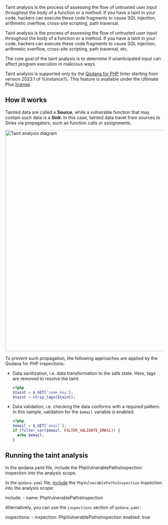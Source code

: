 [//]: # (title: Taint analysis)

<link-summary>Taint analysis is the process of assessing the flow of untrusted user input throughout the body of a 
function or a method. If you have a taint in your code, hackers can execute these code fragments to cause SQL injection, 
arithmetic overflow, cross-site scripting, path traversal.</link-summary>

Taint analysis is the process of assessing the flow of untrusted user input throughout the body of a function or a method.
If you have a taint in your code, hackers can execute these code fragments to cause SQL injection, arithmetic overflow, 
cross-site scripting, path traversal, etc.

The core goal of the taint analysis is to determine if unanticipated input can affect program execution in malicious ways.

Taint analysis is supported only by the [Qodana for PHP](qodana-php.md) linter starting from version 2023.1 of %instance%.
This feature is available under the Ultimate Plus [license](pricing.md).

## How it works

Tainted data are called a **Source**, while a vulnerable function that may contain such data is a **Sink**.
In this case, tainted data travel from sources to Sinks via propagators, such as function calls or assignments.

<img src="taint-analysis.png" dark-src="taint-analysis_dark.png" width="706" alt="Taint analysis diagram" border-effect="line"/>

To prevent such propagation, the following approaches are applied by the Qodana for PHP inspections:

* Data sanitization, i.e. data transformation to the safe state. Here, tags are removed to resolve the taint:
    ```PHP
    <?php
    $taint = $_GET['some_key'];
    $taint = strip_tags($taint);
   ```
* Data validation, i.e. checking the data conforms with a required pattern. In this sample, validation for the `$email` variable is enabled:
    ```PHP
    <?php
    $email = $_GET['email'];
    if (filter_var($email, FILTER_VALIDATE_EMAIL)) {
      echo $email;
    }
    ```

## Running the taint analysis

<link-summary>In the qodana.yaml file, include the PhpVulnerablePathsInspection inspection into the analysis scope.</link-summary>

<snippet id="running-taint-analysis">

  <p>In the <code>qodana.yaml</code> file,
  <a href="qodana-yaml.md" anchor="Include+an+inspection+into+the+analysis+scope">include</a> the 
  <code>PhpVulnerablePathsInspection</code> inspection into the analysis scope:</p>
  
  <code-block lang="yaml">
  include:
    - name: PhpVulnerablePathsInspection
  </code-block>
  
  <p>Alternatively, you can use the <code>inspections</code> section of <code>qodana.yaml</code>:</p>
  
  <code-block lang="yaml">
  inspections:
    - inspection: PhpVulnerablePathsInspection
      enabled: true
  </code-block>

</snippet>